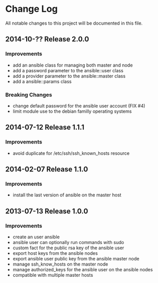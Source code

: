 # Change Log
All notable changes to this project will be documented in this file.

## 2014-10-?? Release 2.0.0
### Improvements
- add an ansible class for managing both master and node
- add a password parameter to the ansible::user class
- add a provider parameter to the ansible::master class
- add a ansible::params class

### Breaking Changes
- change default password for the ansible user account (FIX #4)
- limit module use to the debian familly operating systems

## 2014-07-12 Release 1.1.1
### Improvements
- avoid duplicate for /etc/ssh/ssh_known_hosts resource

## 2014-02-07 Release 1.1.0
### Improvements
- install the last version of ansible on the master host

## 2013-07-13 Release 1.0.0
### Improvements
- create an user ansible
- ansible user can optionally run commands with sudo
- custom fact for the public rsa key of the ansible user
- export host keys from the ansible nodes
- export ansible user public key from the ansible master node
- manage ssh_know_hosts on the master node
- manage authorized_keys for the ansible user on the ansible nodes
- compatible with multiple master hosts
